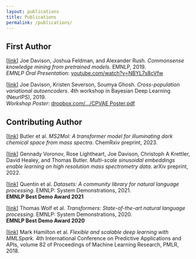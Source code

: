 ```yaml
---
layout: publications
title: Publications
permalink: /publications/
---
```


## First Author

[[link](https://aclanthology.org/D19-1109/)]
Joe Davison, Joshua Feldman, and Alexander Rush. *Commonsense knowledge mining from pretrained models.* EMNLP, 2019. <br>*EMNLP Oral Presentation*: [youtube.com/watch?v=NBYL7s8cVfw](https://www.youtube.com/watch?v=NBYL7s8cVfw)

[[link](http://bayesiandeeplearning.org/2019/papers/96.pdf)] Joe Davison, Kristen Severson, Soumya Ghosh. *Cross-population variational autoencoders*. 4th workshop in Bayesian Deep Learning (NeurIPS), 2019.
<br>*Workshop Poster*: [dropbox.com/.../CPVAE Poster.pdf](https://www.dropbox.com/s/hrskbx5tnlsx0nb/CPVAE%20Poster.pdf?dl=0)

## Contributing Author

[[link](https://doi.org/10.26434/chemrxiv-2023-vsmpx-v4)] Butler et al. *MS2Mol: A transformer model for illuminating dark chemical space from mass spectra*. ChemRxiv preprint, 2023.

[[link](https://arxiv.org/abs/2207.02980)] Gennady Voronov, Rose Lightheart, Joe Davison, Christoph A Krettler, David Healey, and Thomas Butler. *Multi-scale sinusoidal embeddings enable learning on high resolution mass spectrometry data*. arXiv preprint, 2022.

[[link](https://aclanthology.org/2021.emnlp-demo.21/)] Quentin et al. *Datasets: A community library for natural language processing*. EMNLP: System Demonstrations, 2021.
<br>**EMNLP Best Demo Award 2021**

[[link](https://aclanthology.org/2020.emnlp-demos.6/)] Thomas Wolf et al. *Transformers: State-of-the-art natural language processing*. EMNLP: System Demonstrations, 2020.
<br>**EMNLP Best Demo Award 2020**

[[link](https://arxiv.org/abs/1804.04031)] Mark Hamilton et al. *Flexible and scalable deep learning with MMLSpark.* 4th International Conference on Predictive Applications and APIs, volume 82 of Proceedings of Machine Learning Research, PMLR, 2018.

